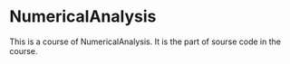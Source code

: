 # NumericalAnalysis
This is a course of NumericalAnalysis.
It is the part of sourse code in the course.
